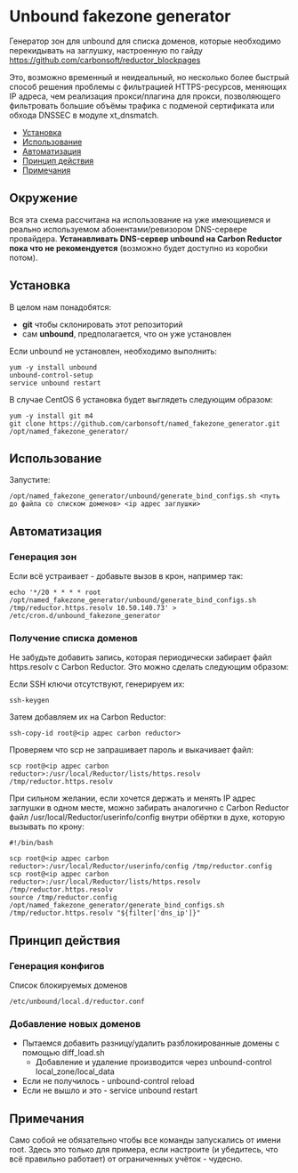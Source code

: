 # Unbound fakezone generator

Генератор зон для unbound для списка доменов, которые необходимо перекидывать на заглушку, настроенную по гайду https://github.com/carbonsoft/reductor_blockpages

Это, возможно временный и неидеальный, но несколько более быстрый способ решения проблемы с фильтрацией HTTPS-ресурсов, меняющих IP адреса, чем реализация прокси/плагина для прокси, позволяющего фильтровать большие объёмы трафика с подменой сертификата или обхода DNSSEC в модуле xt_dnsmatch.

  * [Установка](#Установка)
  * [Использование](#Использование)
  * [Автоматизация](#Автоматизация)
  * [Принцип действия](#Принцип-действия)
  * [Примечания](#Примечания)

## Окружение

Вся эта схема рассчитана на использование на уже имеющиемся и реально используемом абонентами/ревизором DNS-сервере провайдера. **Устанавливать DNS-сервер unbound на Carbon Reductor пока что не рекомендуется** (возможно будет доступно из коробки потом).

## Установка

В целом нам понадобятся:

- **git** чтобы склонировать этот репозиторий
- сам **unbound**, предполагается, что он уже установлен

Если unbound не установлен, необходимо выполнить:

    yum -y install unbound
    unbound-control-setup
    service unbound restart

В случае CentOS 6 установка будет выглядеть следующим образом:

    yum -y install git m4
    git clone https://github.com/carbonsoft/named_fakezone_generator.git /opt/named_fakezone_generator/

## Использование

Запустите:

    /opt/named_fakezone_generator/unbound/generate_bind_configs.sh <путь до файла со списком доменов> <ip адрес заглушки>

## Автоматизация

### Генерация зон

Если всё устраивает - добавьте вызов в крон, например так:

    echo '*/20 * * * * root /opt/named_fakezone_generator/unbound/generate_bind_configs.sh /tmp/reductor.https.resolv 10.50.140.73' > /etc/cron.d/unbound_fakezone_generator

### Получение списка доменов

Не забудьте добавить запись, которая периодически забирает файл https.resolv с Carbon Reductor. Это можно сделать следующим образом:

Если SSH ключи отсутствуют, генерируем их:

    ssh-keygen

Затем добавляем их на Carbon Reductor:

    ssh-copy-id root@<ip адрес carbon reductor>

Проверяем что scp не запрашивает пароль и выкачивает файл:

    scp root@<ip адрес carbon reductor>:/usr/local/Reductor/lists/https.resolv /tmp/reductor.https.resolv

При сильном желании, если хочется держать и менять IP адрес заглушки в одном месте, можно забирать аналогично с Carbon Reductor файл /usr/local/Reductor/userinfo/config внутри обёртки в духе, которую вызывать по крону:

    #!/bin/bash

    scp root@<ip адрес carbon reductor>:/usr/local/Reductor/userinfo/config /tmp/reductor.config
    scp root@<ip адрес carbon reductor>:/usr/local/Reductor/lists/https.resolv /tmp/reductor.https.resolv
    source /tmp/reductor.config
    /opt/named_fakezone_generator/generate_bind_configs.sh /tmp/reductor.https.resolv "${filter['dns_ip']}"

## Принцип действия

### Генерация конфигов

Список блокируемых доменов

    /etc/unbound/local.d/reductor.conf

### Добавление новых доменов

- Пытаемся добавить разницу/удалить разблокированные домены с помощью diff_load.sh
    - Добавление и удаление производится через unbound-control local_zone/local_data
- Если не получилось - unbound-control reload
- Если не вышло и это - service unbound restart

## Примечания

Само собой не обязательно чтобы все команды запускались от имени root. Здесь это только для примера, если настроите (и убедитесь, что всё правильно работает) от ограниченных учёток - чудесно.
